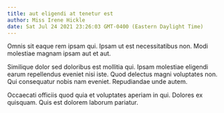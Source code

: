 ```yaml
---
title: aut eligendi at tenetur est
author: Miss Irene Hickle
date: Sat Jul 24 2021 23:26:03 GMT-0400 (Eastern Daylight Time)
---
```

Omnis sit eaque rem ipsam qui. Ipsam ut est necessitatibus non. Modi molestiae magnam ipsam aut et aut.

 Similique dolor sed doloribus est mollitia qui. Ipsam molestiae eligendi earum repellendus eveniet nisi iste. Quod delectus magni voluptates non. Qui consequatur nobis nam eveniet. Repudiandae unde autem.

 Occaecati officiis quod quia et voluptates aperiam in qui. Dolores ex quisquam. Quis est dolorem laborum pariatur.